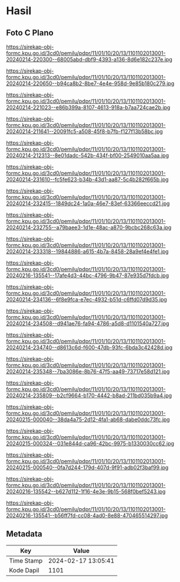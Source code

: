 # Hasil

## Foto C Plano

https://sirekap-obj-formc.kpu.go.id/3cd0/pemilu/pdpr/11/01/10/20/13/1101102013001-20240214-220300--68005abd-dbf9-4393-a136-8d6e182c237e.jpg

https://sirekap-obj-formc.kpu.go.id/3cd0/pemilu/pdpr/11/01/10/20/13/1101102013001-20240214-220650--b94ca8b2-8be7-4e4e-958d-9e85b180c279.jpg

https://sirekap-obj-formc.kpu.go.id/3cd0/pemilu/pdpr/11/01/10/20/13/1101102013001-20240214-221023--e86b399a-8107-4613-918a-b7aa724cae2b.jpg

https://sirekap-obj-formc.kpu.go.id/3cd0/pemilu/pdpr/11/01/10/20/13/1101102013001-20240214-211641--20091fc5-a508-45f8-b7fb-f127f13b58bc.jpg

https://sirekap-obj-formc.kpu.go.id/3cd0/pemilu/pdpr/11/01/10/20/13/1101102013001-20240214-212313--8e01dadc-542b-434f-bf00-2549010aa5aa.jpg

https://sirekap-obj-formc.kpu.go.id/3cd0/pemilu/pdpr/11/01/10/20/13/1101102013001-20240214-231610--fc5fe623-b34b-43d1-aa87-5c4b282f665b.jpg

https://sirekap-obj-formc.kpu.go.id/3cd0/pemilu/pdpr/11/01/10/20/13/1101102013001-20240214-232415--1849dc24-1a0a-46e7-83ef-63366eeccd21.jpg

https://sirekap-obj-formc.kpu.go.id/3cd0/pemilu/pdpr/11/01/10/20/13/1101102013001-20240214-232755--a79baee3-1d1e-48ac-a870-9bcbc268c63a.jpg

https://sirekap-obj-formc.kpu.go.id/3cd0/pemilu/pdpr/11/01/10/20/13/1101102013001-20240214-233318--19844886-a615-4b7a-8458-28a9ef4e4fe1.jpg

https://sirekap-obj-formc.kpu.go.id/3cd0/pemilu/pdpr/11/01/10/20/13/1101102013001-20240216-135541--17afe4d3-44bc-4796-9b47-87e935d7fdcb.jpg

https://sirekap-obj-formc.kpu.go.id/3cd0/pemilu/pdpr/11/01/10/20/13/1101102013001-20240214-234136--6f8e9fca-e7ec-4932-b51d-c6ffd07d9d35.jpg

https://sirekap-obj-formc.kpu.go.id/3cd0/pemilu/pdpr/11/01/10/20/13/1101102013001-20240214-234508--d941ae76-fa94-4786-a5d8-d1101540a727.jpg

https://sirekap-obj-formc.kpu.go.id/3cd0/pemilu/pdpr/11/01/10/20/13/1101102013001-20240214-234740--d8613c6d-f600-47db-93fc-6bda3c42428d.jpg

https://sirekap-obj-formc.kpu.go.id/3cd0/pemilu/pdpr/11/01/10/20/13/1101102013001-20240214-235348--7ba3086e-8b76-47f5-aa49-73717e58d121.jpg

https://sirekap-obj-formc.kpu.go.id/3cd0/pemilu/pdpr/11/01/10/20/13/1101102013001-20240214-235809--b2cf9664-b170-4442-b8ad-211bd035b9a4.jpg

https://sirekap-obj-formc.kpu.go.id/3cd0/pemilu/pdpr/11/01/10/20/13/1101102013001-20240215-000040--38da4a75-2d12-4fa1-ab68-dabe0ddc73fc.jpg

https://sirekap-obj-formc.kpu.go.id/3cd0/pemilu/pdpr/11/01/10/20/13/1101102013001-20240215-000324--031e844d-ca96-42bc-9975-b1330030cc62.jpg

https://sirekap-obj-formc.kpu.go.id/3cd0/pemilu/pdpr/11/01/10/20/13/1101102013001-20240215-000540--0fa7d244-179d-407d-9f91-adb02f3baf99.jpg

https://sirekap-obj-formc.kpu.go.id/3cd0/pemilu/pdpr/11/01/10/20/13/1101102013001-20240216-135542--b627d112-1f16-4e3e-9b15-568f0bef5243.jpg

https://sirekap-obj-formc.kpu.go.id/3cd0/pemilu/pdpr/11/01/10/20/13/1101102013001-20240216-135541--b56ff7fd-cc08-4ad0-8e88-470465514297.jpg


## Metadata

| Key        | Value               |
| ---------- | ------------------- |
| Time Stamp | 2024-02-17 13:05:41 |
| Kode Dapil | 1101                |



